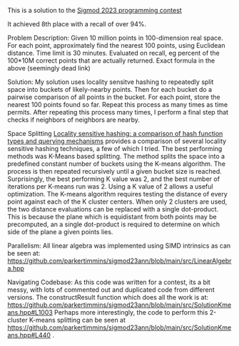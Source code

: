 
This is a solution to the [Sigmod 2023 programming contest](http://sigmod2023contest.eastus.cloudapp.azure.com/index.shtml)

It achieved 8th place with a recall of over 94%.

Problem Description:
    Given 10 million points in 100-dimension real space. 
    For each point, approximately find the nearest 100 points, using Euclidean distance.
    Time limit is 30 minutes. 
    Evaluated on recall, eg percent of the 100*10M correct points that are actually returned. Exact formula in the above (seemingly dead link)


Solution:
My solution uses locality sensitve hashing to repeatedly split space into buckets of likely-nearby points.
Then for each bucket do a pairwise comparison of all points in the bucket.
For each point, store the nearest 100 points found so far.
Repeat this process as many times as time permits.
After repeating this process many times, I perform a final step that checks if neighbors of neighbors are nearby.

Space Splitting
[Locality sensitive hashing: a comparison of hash function types and querying mechanisms](https://inria.hal.science/inria-00567191/document) provides a comparison of several locality sensitive hashing techniques, a few of which I tried. 
The best performing methods was K-Means based splitting.
The method splits the space into a predefined constant number of buckets using the K-means algorithm.
The process is then repeated recursively until a given bucket size is reached.
Surprisingly, the best performing K value was 2, and the best number of iterations per K-means run was 2.
Using a K value of 2 allows a useful optimization.
The K-means algorithm requires testing the distance of every point against each of the K cluster centers.
When only 2 clusters are used, the two distance evaluations can be replaced with a single dot-product.
This is because the plane which is equidistant from both points may be precomputed, an a single dot-product is required to determine on which side of the plane a given points lies.

Parallelism:
All linear algebra was implemented using SIMD intrinsics as can be seen at: https://github.com/parkertimmins/sigmod23ann/blob/main/src/LinearAlgebra.hpp



Navigating Codebase:
As this code was written for a contest, its a bit messy, with lots of commented out and duplicated code from different versions.
The constructResult function which does all the work is at: https://github.com/parkertimmins/sigmod23ann/blob/main/src/SolutionKmeans.hpp#L1003
Perhaps more interestingly, the code to perform this 2-cluster K-means splitting can be seen at https://github.com/parkertimmins/sigmod23ann/blob/main/src/SolutionKmeans.hpp#L440 . 






    
    


